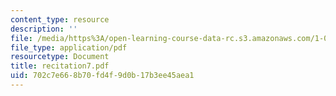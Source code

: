 ```yaml
---
content_type: resource
description: ''
file: /media/https%3A/open-learning-course-data-rc.s3.amazonaws.com/1-051-structural-engineering-design-fall-2003/702c7e668b70fd4f9d0b17b3ee45aea1_recitation7.pdf
file_type: application/pdf
resourcetype: Document
title: recitation7.pdf
uid: 702c7e66-8b70-fd4f-9d0b-17b3ee45aea1
---
```

